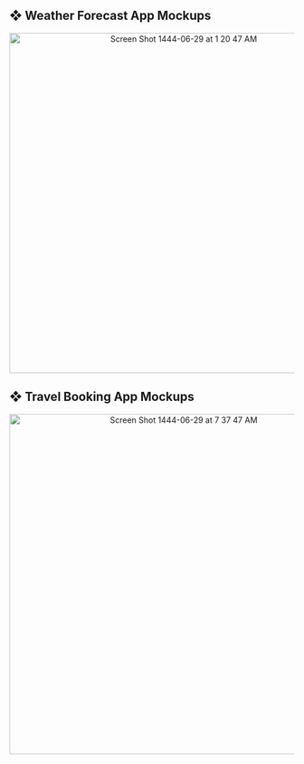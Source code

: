 <h2> ❖ Weather Forecast App Mockups </h2>
<p align= "center"> <img width="600" alt="Screen Shot 1444-06-29 at 1 20 47 AM" src="https://user-images.githubusercontent.com/59771760/213889227-0ed1f8ab-d255-4716-96ca-83b2e0bb29c7.png"> </p>

<h2> ❖ Travel Booking App Mockups </h2>

<p align= "center">  <img width="600" alt="Screen Shot 1444-06-29 at 7 37 47 AM" src="https://user-images.githubusercontent.com/59771760/213900882-c87fdbcd-410a-4524-ab86-ef883e99b5e1.png"> </p>
